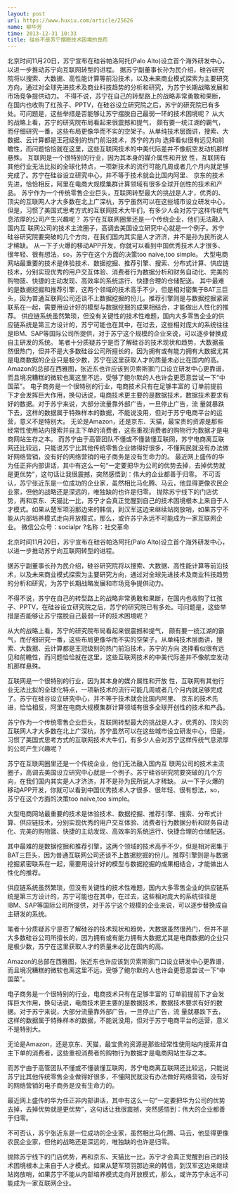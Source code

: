 ```yaml
---
layout: post
url: https://www.huxiu.com/article/25626
name: 柳华芳
time: 2013-12-31 10:33
title: 硅谷不是苏宁摆脱技术困境的良药
---
```

北京时间11月20日，苏宁宣布在硅谷帕洛阿托(Palo Alto)设立首个海外研发中心，以进一步推动苏宁向互联网转型的进程。 据苏宁副董事长孙为民介绍，硅谷研究院将以搜索、大数据、高性能计算等前沿技术，以及未来商业模式探索为主要研究方向，通过对全球先进技术及商业科技趋势的分析和研究，为苏宁长期战略发展和市场竞争提供动力。 不得不说，苏宁在自己的转型路上的战略非常勇敢和果断，在国内也收购了红孩子、PPTV，在硅谷设立研究院之后，苏宁的研究院已有多处。可问题是，这些举措是否能够让苏宁摆脱自己最弱一环的技术困境呢？ 从大的战略上看，苏宁的研究院布局看起来很震撼和提气， 颇有要一统江湖的霸气，而仔细研究一番，这些布局更像华而不实的空架子。从单纯技术层面讲，搜索、大数据、云计算都是王冠级别的热门前沿技术，苏宁的方向 选择看似很有远见和前瞻性，而问题恰恰就在这里，这些互联网技术的中美代际差并不像航空发动机那样悬殊。 互联网是一个很特别的行业，因为其本身的媒介属性和开放 性，互联网有其他行业无法比拟的全球化特点，一项新技术的流行可能几周或者几个月内就足够完成了。苏宁在硅谷设立研究中心，并不等于技术就会比国内阿里、 京东的技术先进，恰恰相反，阿里在电商大规模集群计算领域有很多全球开创性的技术和产品。 苏宁作为一个传统零售企业巨头，互联网转型最大的挑战是人才，优秀的、顶尖的互联网人才大多数在北上广深杭，苏宁虽然可以在这些城市设立研发中心，但是，习惯了美国式思考方式的互联网技术大牛们，有多少人会对苏宁这样传统气息浓厚的公司产生兴趣呢？ 苏宁在互联网圈里还是一个传统企业，他们无法融入国内互 联网公司的技术主流圈子，高调去美国设立研究中心就是一个例子。苏宁硅谷研究院要突破的几个方向，在我们国内其实是人才济济，并不是孙为民所说人才稀缺。 从一下子火爆的移动APP开发，你就可以看到中国优秀技术人才很多、很年轻、很有想法，so，苏宁在这个方面的决策too naive,too simple。 大型电商网站最重要的技术是体验技术、数据挖掘、推荐引擎、搜索、分布式计算、供应链技术，分别实现优秀的用户交互体验、消费者行为数据分析和财务自动化、完美的购物篮、快捷的主动发现、高效率的系统运行、快捷合理的仓储配送。 其中最难的是数据挖掘和推荐引擎，这两个领域的技术高手不少，但是相对密集于BAT三巨头，因为普通互联网公司还谈不上数据挖掘的份儿。推荐引擎则是与数据挖掘紧密联系在一起，需要用设计好的模型与数据挖掘的成果相结合，才能做出人性化的推荐。 供应链系统虽然繁琐，但没有关键性的技术性难题，国内大多零售企业的供应链系统是第三方设计的，苏宁可能也在其中，在过去，这些相对庞大的系统往往是IBM、SAP等国际公司所提供，对于苏宁这个规模的企业来说，可以逐步替换成自主研发的系统。 笔者十分质疑苏宁是否了解硅谷的技术现状和趋势，大数据虽然很热门，但并不是大多数硅谷公司所擅长的，因为拥有或有能力拥有大数据尤其是电商数据的企业只是极少数，苏宁在这里获取人才的质量未必比在国内的高。 Amazon的总部在西雅图，张近东也许应该到贝索斯家门口设立研发中心更靠谱，而且境况糟糕的微软也离这里不远，受够了鲍尔默的人也许会更愿意尝试一下“中国菜”。 电子商务是一个很特别的行业，电商技术只有在足够丰富的 订单前提前下才会发挥巨大作用，换句话说，电商技术更主要的是数据技术，数据技术要求有好的数据。对于苏宁来说，大部分流量靠外部广告，一旦停止广告，流 量就暴跌下去，这样的数据属于特殊样本的数据，不能说没用，但对于苏宁电商平台的运营，意义不是特别大。 无论是Amazon，还是京东、天猫，最宝贵的资源是那些经常性使用站内搜索并自主下单的消费者，这些重视消费者的购物行为数据才是电商网站生存之本。 而苏宁由于高管团队不懂或不懂装懂互联网，苏宁电商离互联网还比较远，只能说苏宁比其他传统零售企业做得好很多，不懂网民就没有办法做好网络营销，没有好的网络营销的电子商务是没有生命力的。 最近网上盛传的华为任正非内部讲话，其中有这么一句“一定要把华为公司的优势去掉，去掉优势就是更优势”，这句话让我很震撼，突然感悟到：伟大的企业都善于归零。 不可否认，苏宁张近东是一位成功的企业家，虽然相比马化腾、马云，他显得更像农民企业家，但他的战略还是深远的，唯独缺的也许是归零。 抛除苏宁线下的门店优势，再和京东、天猫比一比，苏宁才会真正觉醒到自己的技术困境根本上来自于人才模式。如果从楚军项羽那边来的韩信，到汉军这边来继续站岗放哨，如果苏宁不能从内部培养模式走向开放模式，那么，或许苏宁永远不可能成为一家互联网企业。 微信公众号：socialpr ?名称：社交革命

北京时间11月20日，苏宁宣布在硅谷帕洛阿托(Palo Alto)设立首个海外研发中心，以进一步推动苏宁向互联网转型的进程。

据苏宁副董事长孙为民介绍，硅谷研究院将以搜索、大数据、高性能计算等前沿技术，以及未来商业模式探索为主要研究方向，通过对全球先进技术及商业科技趋势的分析和研究，为苏宁长期战略发展和市场竞争提供动力。

不得不说，苏宁在自己的转型路上的战略非常勇敢和果断，在国内也收购了红孩子、PPTV，在硅谷设立研究院之后，苏宁的研究院已有多处。可问题是，这些举措是否能够让苏宁摆脱自己最弱一环的技术困境呢？

从大的战略上看，苏宁的研究院布局看起来很震撼和提气， 颇有要一统江湖的霸气，而仔细研究一番，这些布局更像华而不实的空架子。从单纯技术层面讲，搜索、大数据、云计算都是王冠级别的热门前沿技术，苏宁的方向 选择看似很有远见和前瞻性，而问题恰恰就在这里，这些互联网技术的中美代际差并不像航空发动机那样悬殊。

互联网是一个很特别的行业，因为其本身的媒介属性和开放 性，互联网有其他行业无法比拟的全球化特点，一项新技术的流行可能几周或者几个月内就足够完成了。苏宁在硅谷设立研究中心，并不等于技术就会比国内阿里、 京东的技术先进，恰恰相反，阿里在电商大规模集群计算领域有很多全球开创性的技术和产品。

苏宁作为一个传统零售企业巨头，互联网转型最大的挑战是人才，优秀的、顶尖的互联网人才大多数在北上广深杭，苏宁虽然可以在这些城市设立研发中心，但是，习惯了美国式思考方式的互联网技术大牛们，有多少人会对苏宁这样传统气息浓厚的公司产生兴趣呢？

苏宁在互联网圈里还是一个传统企业，他们无法融入国内互 联网公司的技术主流圈子，高调去美国设立研究中心就是一个例子。苏宁硅谷研究院要突破的几个方向，在我们国内其实是人才济济，并不是孙为民所说人才稀缺。 从一下子火爆的移动APP开发，你就可以看到中国优秀技术人才很多、很年轻、很有想法，so，苏宁在这个方面的决策too naive,too simple。

大型电商网站最重要的技术是体验技术、数据挖掘、推荐引擎、搜索、分布式计算、供应链技术，分别实现优秀的用户交互体验、消费者行为数据分析和财务自动化、完美的购物篮、快捷的主动发现、高效率的系统运行、快捷合理的仓储配送。

其中最难的是数据挖掘和推荐引擎，这两个领域的技术高手不少，但是相对密集于BAT三巨头，因为普通互联网公司还谈不上数据挖掘的份儿。推荐引擎则是与数据挖掘紧密联系在一起，需要用设计好的模型与数据挖掘的成果相结合，才能做出人性化的推荐。

供应链系统虽然繁琐，但没有关键性的技术性难题，国内大多零售企业的供应链系统是第三方设计的，苏宁可能也在其中，在过去，这些相对庞大的系统往往是IBM、SAP等国际公司所提供，对于苏宁这个规模的企业来说，可以逐步替换成自主研发的系统。

笔者十分质疑苏宁是否了解硅谷的技术现状和趋势，大数据虽然很热门，但并不是大多数硅谷公司所擅长的，因为拥有或有能力拥有大数据尤其是电商数据的企业只是极少数，苏宁在这里获取人才的质量未必比在国内的高。

Amazon的总部在西雅图，张近东也许应该到贝索斯家门口设立研发中心更靠谱，而且境况糟糕的微软也离这里不远，受够了鲍尔默的人也许会更愿意尝试一下“中国菜”。

电子商务是一个很特别的行业，电商技术只有在足够丰富的 订单前提前下才会发挥巨大作用，换句话说，电商技术更主要的是数据技术，数据技术要求有好的数据。对于苏宁来说，大部分流量靠外部广告，一旦停止广告，流 量就暴跌下去，这样的数据属于特殊样本的数据，不能说没用，但对于苏宁电商平台的运营，意义不是特别大。

无论是Amazon，还是京东、天猫，最宝贵的资源是那些经常性使用站内搜索并自主下单的消费者，这些重视消费者的购物行为数据才是电商网站生存之本。

而苏宁由于高管团队不懂或不懂装懂互联网，苏宁电商离互联网还比较远，只能说苏宁比其他传统零售企业做得好很多，不懂网民就没有办法做好网络营销，没有好的网络营销的电子商务是没有生命力的。

最近网上盛传的华为任正非内部讲话，其中有这么一句“一定要把华为公司的优势去掉，去掉优势就是更优势”，这句话让我很震撼，突然感悟到：伟大的企业都善于归零。

不可否认，苏宁张近东是一位成功的企业家，虽然相比马化腾、马云，他显得更像农民企业家，但他的战略还是深远的，唯独缺的也许是归零。

抛除苏宁线下的门店优势，再和京东、天猫比一比，苏宁才会真正觉醒到自己的技术困境根本上来自于人才模式。如果从楚军项羽那边来的韩信，到汉军这边来继续站岗放哨，如果苏宁不能从内部培养模式走向开放模式，那么，或许苏宁永远不可能成为一家互联网企业。

